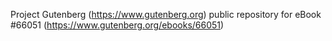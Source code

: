 Project Gutenberg (https://www.gutenberg.org) public repository for
eBook #66051 (https://www.gutenberg.org/ebooks/66051)
